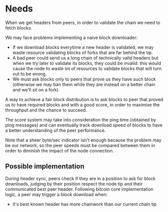 ﻿# Needs

When we get headers from peers, in order to validate the chain we need to fetch blocks.

We may face problems implementing a naive block downloader:

- If we download blocks everytime a new header is validated, we may waste resource validating blocks of forks that are far behind the tip.
- A bad peer could send us a long chain of technically valid headers but when we try later to validate its blocks, they could be invalid: this would cause the node to waste lot of resources to validate blocks that will turn out to be wrong.
- We must ask blocks only to peers that prove us they have such block (otherwise we may ban them while they are instead on a better chain and we'll sit on a fork)



A way to achieve a fair block distribution is to ask blocks to peer that proved us to have required blocks and with a good score, in order to maximixe the throughput and the chance to succeed.

The score system may take into consideration the ping time (obtained by ping messages) and can eventually track download speed of blocks to have a better understanding of the peer performance.

Note that a sheer byte/sec indicator isn't enough because the problem may be our network, so the peer speeds must be compared between them in order to diminish the impact of the node connection.

## Possible implementation

During header sync, peers check if they are in a position to ask for block downloads, judging by their position respect the node tip and their communicated best peer header.
Following bitcoin core implementation logic, a peer may trigger a block download when:

- it's best known header has more chainwork than our current chain tip